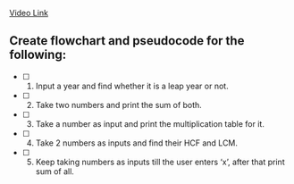 [Video Link](https://youtu.be/lhELGQAV4gg)

## Create flowchart and pseudocode for the following:

-[ ] 1. Input a year and find whether it is a leap year or not.
-[ ] 2. Take two numbers and print the sum of both.
-[ ] 3. Take a number as input and print the multiplication table for it.
-[ ] 4. Take 2 numbers as inputs and find their HCF and LCM.
-[ ] 5. Keep taking numbers as inputs till the user enters ‘x’, after that print sum of all.
